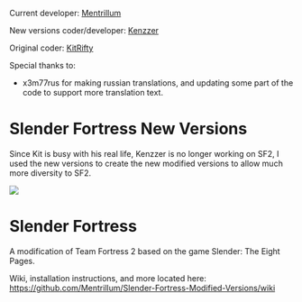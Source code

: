 Current developer: [Mentrillum](https://steamcommunity.com/id/Mentrillum/)

New versions coder/developer: [Kenzzer](http://steamcommunity.com/id/Benoist3012/)

Original coder: [KitRifty](https://github.com/KitRifty)

Special thanks to:

- x3m77rus for making russian translations, and updating some part of the code to support more translation text.

# Slender Fortress New Versions

Since Kit is busy with his real life, Kenzzer is no longer working on SF2, I used the new versions to create the new modified versions to allow much more diversity to SF2.

![](https://cloud.githubusercontent.com/assets/4492504/4125890/ff16b996-32e5-11e4-96b9-102fc0175adf.jpg)

Slender Fortress
================

A modification of Team Fortress 2 based on the game Slender: The Eight Pages.

Wiki, installation instructions, and more located here: https://github.com/Mentrillum/Slender-Fortress-Modified-Versions/wiki
